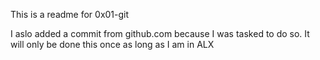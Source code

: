 This is a readme for 0x01-git 

I aslo added a commit from github.com because I was tasked to do so. It will only be done this once as long as I am in ALX
